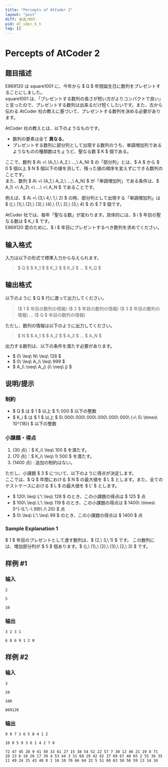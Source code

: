 ```yaml
---
title: "Percepts of AtCoder 2"
layout: "post"
diff: 省选/NOI-
pid: AT_s8pc_6_h
tag: []
---
```


# Percepts of AtCoder 2

## 题目描述

[problemUrl]: https://atcoder.jp/contests/s8pc-6/tasks/s8pc_6_h

E869120 は square1001 に、今年から $ Q $ 年間誕生日に数列をプレゼントすることにしました。  
 square1001 は、「プレゼントする数列の長さが短い方がよりコンパクトで良い」と言ったので、プレゼントする数列は出来るだけ短くしたいです。また、古から伝わる AtCoder 社の教えに基づいて、プレゼントする数列を決める必要があります。

AtCoder 社の教えとは、以下のようなものです。

- 数列の要素は全て **異なる**。
- プレゼントする数列に部分列として出現する数列のうち、単調増加列であるようなものの種類数はちょうど、聖なる数 $ K $ 個である。

ここで、数列 $ A\ =\ (A_1,\ A_2,\ ...,\ A_N) $ の「部分列」とは、$ A $ から $ 0 $ 個以上 $ N $ 個以下の値を消して、残った値の順序を変えずにできる数列のことです。  
 また、数列 $ A\ =\ (A_1,\ A_2,\ ...,\ A_N) $ が「単調増加列」である条件は、$ A_1\ <\ A_2\ <\ ...\ <\ A_N $ であることです。

例えば、$ A\ =\ (3,\ 4,\ 1,\ 2) $ の時、部分列として出現する「単調増加列」は $ (),\ (1),\ (2),\ (3),\ (4),\ (1,\ 2),\ (3,\ 4) $ の $ 7 $ 個です。

AtCoder 社では、毎年「聖なる数」が変わります。具体的には、$ i $ 年目の聖なる数は $ K_i $ です。  
 E869120 君のために、$ i $ 年目にプレゼントするべき数列を求めてください。

## 输入格式

入力は以下の形式で標準入力から与えられます。

> $ Q $ $ K_1 $ $ K_2 $ $ K_3 $ ... $ K_Q $

## 输出格式

以下のように $ Q $ 行に渡って出力してください。

> ($ 1 $ 年目の数列の情報) ($ 2 $ 年目の数列の情報) ($ 3 $ 年目の数列の情報) ... ($ Q $ 年目の数列の情報)

ただし、数列の情報は以下のように出力してください。

> $ N $ $ A_1 $ $ A_2 $ $ A_3 $ ... $ A_N $

出力する数列は、以下の条件を満たす必要があります。

- $ 0\ \leq\ N\ \leq\ 128 $
- $ 0\ \leq\ A_i\ \leq\ 999 $
- $ A_i\ \neq\ A_j\ (i\ \neq\ j) $

## 说明/提示

### 制約

- $ Q $ は $ 1 $ 以上 $ 1\ 000 $ 以下の整数
- $ K_i $ は $ 1 $ 以上 $ 5\ 000\ 000\ 000\ 000\ 000\ 000\ (=\ 5\ \times\ 10^{18}) $ 以下の整数

### 小課題・得点

1. (30 点)：$ K_i\ \leq\ 100 $ を満たす。
2. (70 点)：$ K_i\ \leq\ 1\ 500 $ を満たす。
3. (1400 点) : 追加の制約はない。

ただし、小課題 $ 3 $ について、以下のように得点が決定します。  
 ここでは、$ Q $ 年間における $ N $ の最大値を $ L $ とします。また、全てのテストケースにおける $ L $ の最大値を $ L' $ とします。

- $ 120\ \leq\ L'\ \leq\ 128 $ のとき、この小課題の得点は $ 125 $ 点
- $ 100\ \leq\ L'\ \leq\ 119 $ のとき、この小課題の得点は $ 1400\ \times\ 5^{-(L'\ -\ 99)\ /\ 20} $ 点
- $ 0\ \leq\ L'\ \leq\ 99 $ のとき、この小課題の得点は $ 1400 $ 点

### Sample Explanation 1

$ 1 $ 年目のプレゼントとして渡す数列は、$ (2,\ 3,\ 1) $ です。 この数列には、増加部分列が $ 5 $ 個あります。$ (),\ (1),\ (2),\ (3),\ (2,\ 3) $ です。

## 样例 #1

### 输入

```
2
5
10
```

### 输出

```
3 2 3 1
6 8 6 9 1 2 0
```

## 样例 #2

### 输入

```
3
20
100
869120
```

### 输出

```
9 9 7 3 6 5 8 4 1 2
10 0 5 9 3 6 1 4 2 7 8
72 47 45 28 9 41 50 33 61 27 15 38 54 52 22 57 7 30 12 46 21 19 8 71 20 23 6 18 26 17 39 4 53 44 3 31 68 29 42 62 37 69 67 40 65 2 55 36 35 11 49 24 25 43 48 0 1 16 10 70 66 64 32 5 51 60 63 58 56 59 13 14 34
```

